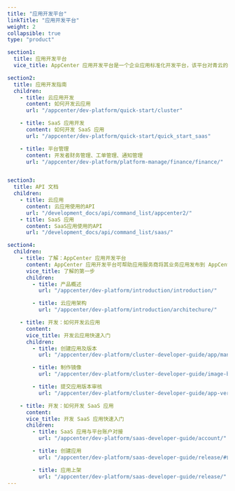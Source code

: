 ```yaml
---
title: "应用开发平台"
linkTitle: "应用开发平台"
weight: 2
collapsible: true
type: "product"

section1:
  title: 应用开发平台
  vice_title: AppCenter 应用开发平台是一个企业应用标准化开发平台，该平台对青云的合作伙伴及个人都开放，但个人用户不能发布应用到商店供公众使用。

section2:
  title: 应用开发指南
  children:
    - title: 云应用开发
      content: 如何开发云应用
      url: "/appcenter/dev-platform/quick-start/cluster"

    - title: SaaS 应用开发
      content: 如何开发 SaaS 应用
      url: "/appcenter/dev-platform/quick-start/quick_start_saas"

    - title: 平台管理
      content: 开发者财务管理、工单管理、通知管理
      url: "/appcenter/dev-platform/platform-manage/finance/finance/"


section3:
  title: API 文档
  children:
    - title: 云应用
      content: 云应用使用的API
      url: "/development_docs/api/command_list/appcenter2/"
    - title: SaaS 应用
      content: SaaS应用使用的API
      url: "/development_docs/api/command_list/saas/"

section4:
  children:
    - title: 了解：AppCenter 应用开发平台
      content: AppCenter 应用开发平台可帮助应用服务商将其业务应用发布到 AppCenter 应用市场。
      vice_title: 了解的第一步
      children:
        - title: 产品概述
          url: "/appcenter/dev-platform/introduction/introduction/"

        - title: 云应用架构
          url: "/appcenter/dev-platform/introduction/architechure/"

    - title: 开发：如何开发云应用
      content: 
      vice_title: 开发云应用快速入门
      children: 
        - title: 创建应用及版本
          url: "/appcenter/dev-platform/cluster-developer-guide/app/management/#创建应用"

        - title: 制作镜像
          url: "/appcenter/dev-platform/cluster-developer-guide/image-build/build/"

        - title: 提交应用版本审核
          url: "/appcenter/dev-platform/cluster-developer-guide/app-version/management/#提交应用版本"

    - title: 开发：如何开发 SaaS 应用
      content: 
      vice_title: 开发 SaaS 应用快速入门
      children: 
        - title: SaaS 应用与平台账户对接
          url: "/appcenter/dev-platform/saas-developer-guide/account/"

        - title: 创建应用
          url: "/appcenter/dev-platform/saas-developer-guide/release/#创建应用"

        - title: 应用上架
          url: "/appcenter/dev-platform/saas-developer-guide/release/"
---
```



<!-- type: "product" 这个参数表明这是一个产品index页面 -->
<!-- section1 为产品index页面 主标题 副标题 video  video_img为视频图片  -->
<!-- section2 为产品index页面 第一个大块的用户文档配置  -->
<!-- section3 为产品index页面 第二个大块的开发者文档配置  -->
<!-- section4 为产品index页面 第三个大块的学习路径配置  -->